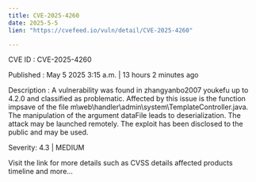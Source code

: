 ```yaml
---
title: CVE-2025-4260
date: 2025-5-5
lien: "https://cvefeed.io/vuln/detail/CVE-2025-4260"

---
```


CVE ID : CVE-2025-4260

Published :  May 5
2025
3:15 a.m. | 13 hours
2 minutes ago

Description : A vulnerability was found in zhangyanbo2007 youkefu up to 4.2.0 and classified as problematic. Affected by this issue is the function impsave of the file m\web\handler\admin\system\TemplateController.java. The manipulation of the argument dataFile leads to deserialization. The attack may be launched remotely. The exploit has been disclosed to the public and may be used.

Severity: 4.3 | MEDIUM

Visit the link for more details
such as CVSS details
affected products
timeline
and more...
